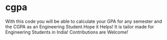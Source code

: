 # cgpa
With this code you will be able to calculate your GPA for any semester and the CGPA as an Engineering Student.Hope it Helps!
It is tailor made for Engineering Students in India! Contributions are Welcome!
